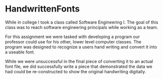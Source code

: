 # HandwrittenFonts

While in college I took a class called Software Engineering I. The goal of this class was to reach software engineering principals while working as a team.

For this assignment we were tasked with developing a program our professor could use for his other, lower level computer classes. The program was designed to recognize a users hand writing and convert it into a useable font.

While we were unsuccessful in the final piece of converting it to an actual font file, we did successfully write a piece that demonstrated the data we had could be re-constructed to show the original handwriting digitally.
